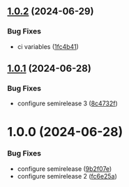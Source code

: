 ## [1.0.2](https://github.com/pedro4r/docker-ci-api/compare/v1.0.1...v1.0.2) (2024-06-29)


### Bug Fixes

* ci variables ([1fc4b41](https://github.com/pedro4r/docker-ci-api/commit/1fc4b41bfa3e78519ec5d52dbff302eafd6f04b5))

## [1.0.1](https://github.com/pedro4r/docker-ci-api/compare/v1.0.0...v1.0.1) (2024-06-28)


### Bug Fixes

* configure semirelease 3 ([8c4732f](https://github.com/pedro4r/docker-ci-api/commit/8c4732f7000abf2cc424e98b6545d2efd207f2bf))

# 1.0.0 (2024-06-28)


### Bug Fixes

* configure semirelease ([9b2f07e](https://github.com/pedro4r/docker-ci-api/commit/9b2f07e806ba961832c79e1ad66a8c38d5e87e95))
* configure semirelease 2 ([fc6e25a](https://github.com/pedro4r/docker-ci-api/commit/fc6e25a2463311921cee066764fe47f8310fb835))
